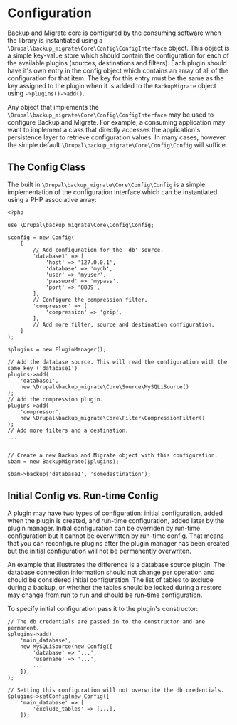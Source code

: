# Configuration

Backup and Migrate core is configured by the consuming software when the library is instantiated using a `\Drupal\backup_migrate\Core\Config\ConfigInterface` object. This object is a simple key-value store which should contain the configuration for each of the available plugins (sources, destinations and filters). Each plugin should have it's own entry in the config object which contains an array of all of the configuration for that item. The key for this entry must be the same as the key assigned to the plugin when it is added to the `BackupMigrate` object using `->plugins()->add()`.

Any object that implements the `\Drupal\backup_migrate\Core\Config\ConfigInterface` may be used to configure Backup and Migrate. For example, a consuming application may want to implement a class that directly accesses the application's persistence layer to retrieve configuration values. In many cases, however the simple default `\Drupal\backup_migrate\Core\Config\Config` will suffice.

## The Config Class
The built in `\Drupal\backup_migrate\Core\Config\Config` is a simple implementation of the configuration interface which can be instantiated using a PHP associative array:

	<?php
	
	use \Drupal\backup_migrate\Core\Config\Config;
	
	$config = new Config(
		[
			// Add configuration for the 'db' source.
			'database1' => [
				'host' => '127.0.0.1',
				'database' => 'mydb',
				'user' => 'myuser',
				'password' => 'mypass',
				'port' => '8889',
	      	],
	      	// Configure the compression filter.
	      	'compressor' => [
	      		'compression' => 'gzip',
	      	],
	      	// Add more filter, source and destination configuration.
	  	]
	);
	
	$plugins = new PluginManager();
	
	// Add the database source. This will read the configuration with the same key ('database1')
	plugins->add(
		'database1',
		new \Drupal\backup_migrate\Core\Source\MySQLiSource()
	);
	// Add the compression plugin.
	plugins->add(
	    'compressor',
		new \Drupal\backup_migrate\Core\Filter\CompressionFilter()
	);
	// Add more filters and a destination.
	...
	
	
	// Create a new Backup and Migrate object with this configuration.
	$bam = new BackupMigrate($plugins);
	
	$bam->backup('database1', 'somedestination');
	
## Initial Config vs. Run-time Config ##

A plugin may have two types of configuration: initial configuration, added when the plugin is created, and run-time configuration, added later by the plugin manager. Initial configuration can be overriden by run-time configuration but it cannot be overwritten by run-time config. That means that you can reconfigure plugins after the plugin manager has been created but the initial configuration will not be permanently overwriten. 

An example that illustrates the difference is a database source plugin. The database connection information should not change per operation and should be considered initial configuration. The list of tables to exclude during a backup, or whether the tables should be locked during a restore may change from run to run and should be run-time configuration.

To specify initial configuration pass it to the plugin's constructor:

	// The db credentials are passed in to the constructor and are permanent.
	$plugins->add(
		'main_database',
		new MySQLiSource(new Config([
			'database' => '...',
			'username' => '...',
			...
		])
	);
	
	// Setting this configuration will not overwrite the db credentials.
	$plugins->setConfig(new Config([
		'main_database' => [
			'exclude_tables' => [...],
		]);

